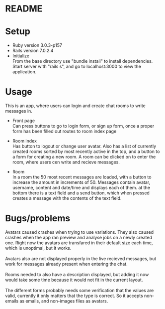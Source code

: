 # README

# Setup
* Ruby version
3.0.3-p157
* Rails version
7.0.2.4
* Initialize <br/>
From the base directory use "bundle install" to install dependencies.
Start server with "rails s", and go to localhost:3000 to view the application.

# Usage
This is an app, where users can login and create chat rooms to write messages in.
* Front page <br/>
Can press buttons to go to login form, or sign up form, once a proper form has been filled out routes to room index page

* Room index <br/>
Has button to logout or change user avatar. 
Also has a list of currently created rooms sorted by most recently active in the top, and a button to a form for creating a new room. 
A room can be clicked on to enter the room, where users cen write and recieve messages.

* Room <br/>
In a room the 50 most recent messages are loaded, with a button to increase the amount in increments of 50. 
Messages contain avatar, username, content and date/time and displays each of them. 
at the bottom there is a text field and a send button, which when pressed creates a message with the contents of the text field.

# Bugs/problems
Avatars caused crashes when trying to use variations. They also caused crashes when the app ran preview and analyse jobs on a newly created one. Right now the avatars are transfared in their default size each time, which is unoptimal, but it works. </br></br>
Avatars also are not displayed properly in the live recieved messages, but work for messages already present when entering the chat. </br></br>
Rooms needed to also have a description displayed, but adding it now would take some time because it would not fit in the current layout. </br></br>
The different forms probably needs some verification that the values are valid, currently it only matters that the type is correct. So it accepts non-emails as emails, and non-images files as avatars.
